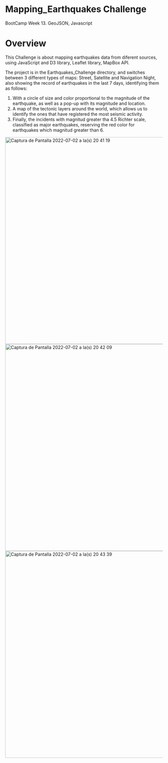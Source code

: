 # Mapping_Earthquakes Challenge 
BootCamp  Week 13. GeoJSON, Javascript

# Overview
This Challenge is  about mapping earthquakes data from diferent sources, using  JavaScript and  D3 library, Leaflet library, MapBox API.

The project is in the Earthquakes_Challenge directory, and switches between 3 different types of maps: Street, Satellite and Navigation Night, also showing the record of earthquakes in the last 7 days, identifying them as follows:

  1. With a circle of size and color proportional to the magnitude of the earthquake, as well as a pop-up with its magnitude and location. 
  2. A map of the tectonic layers around the world, which allows us to identify the ones that have registered the most seismic activity.
  3. Finally, the incidents with magnitud greater tha 4.5 Richter scale, classified as major earthquakes, reserving the red color for         
 earthquakes which magnitud greater      than 6.
  
  
<img width="660" alt="Captura de Pantalla 2022-07-02 a la(s) 20 41 19" src="https://user-images.githubusercontent.com/102195803/177021245-9f42e785-ba8e-4091-8eff-a63b5a693514.png">

<img width="660" alt="Captura de Pantalla 2022-07-02 a la(s) 20 42 09" src="https://user-images.githubusercontent.com/102195803/177021248-e2bea268-75d4-4f0f-9e97-aa8d13fcd6c9.png">

<img width="660" alt="Captura de Pantalla 2022-07-02 a la(s) 20 43 39" src="https://user-images.githubusercontent.com/102195803/177021251-f5159e53-994f-4fd0-b49e-24e5b1e428cb.png">
